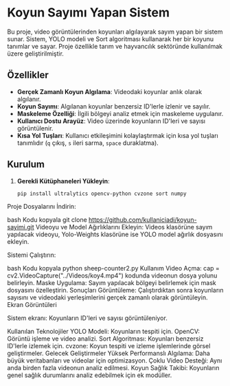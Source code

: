 # **Koyun Sayımı Yapan Sistem**

Bu proje, video görüntülerinden koyunları algılayarak sayım yapan bir sistem sunar. Sistem, YOLO modeli ve Sort algoritması kullanarak her bir koyunu tanımlar ve sayar. Proje özellikle tarım ve hayvancılık sektöründe kullanılmak üzere geliştirilmiştir.

## **Özellikler**

- **Gerçek Zamanlı Koyun Algılama**: Videodaki koyunlar anlık olarak algılanır.
- **Koyun Sayımı**: Algılanan koyunlar benzersiz ID'lerle izlenir ve sayılır.
- **Maskeleme Özelliği**: İlgili bölgeyi analiz etmek için maskeleme uygulanır.
- **Kullanıcı Dostu Arayüz**: Video üzerinde koyunların ID'leri ve sayısı görüntülenir.
- **Kısa Yol Tuşları**: Kullanıcı etkileşimini kolaylaştırmak için kısa yol tuşları tanımlıdır (`q` çıkış, `s` ileri sarma, `space` duraklatma).

## **Kurulum**

1. **Gerekli Kütüphaneleri Yükleyin**:
   ```bash
   pip install ultralytics opencv-python cvzone sort numpy
Proje Dosyalarını İndirin:

bash
Kodu kopyala
git clone https://github.com/kullaniciadi/koyun-sayimi.git
Videoyu ve Model Ağırlıklarını Ekleyin: Videos klasörüne sayım yapılacak videoyu, Yolo-Weights klasörüne ise YOLO model ağırlık dosyasını ekleyin.

Sistemi Çalıştırın:

bash
Kodu kopyala
python sheep-counter2.py
Kullanım
Video Açma: cap = cv2.VideoCapture("../Videos/koy4.mp4") kodunda videonun dosya yolunu belirleyin.
Maske Uygulama: Sayım yapılacak bölgeyi belirlemek için mask dosyasını özelleştirin.
Sonuçları Görüntüleme: Çalıştırdıktan sonra koyunların sayısını ve videodaki yerleşimlerini gerçek zamanlı olarak görüntüleyin.
Ekran Görüntüleri

Sistem ekranı: Koyunların ID'leri ve sayısı görüntüleniyor.

Kullanılan Teknolojiler
YOLO Modeli: Koyunların tespiti için.
OpenCV: Görüntü işleme ve video analizi.
Sort Algoritması: Koyunları benzersiz ID'lerle izlemek için.
cvzone: Koyun tespiti ve izleme işlemlerinde görsel geliştirmeler.
Gelecek Geliştirmeler
Yüksek Performanslı Algılama: Daha büyük veritabanları ve videolar için optimizasyon.
Çoklu Video Desteği: Aynı anda birden fazla videonun analiz edilmesi.
Koyun Sağlık Takibi: Koyunların genel sağlık durumlarını analiz edebilmek için ek modüller.
